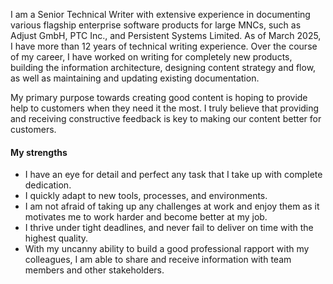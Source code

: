I am a Senior Technical Writer with extensive experience in documenting various flagship enterprise software products for large MNCs, such as Adjust GmbH, PTC Inc., and Persistent Systems Limited. As of March 2025, I have more than 12 years of technical writing experience. Over the course of my career, I have worked on writing for completely new products, building the information architecture, designing content strategy and flow, as well as maintaining and updating existing documentation.

My primary purpose towards creating good content is hoping to provide help to customers when they need it the most. I truly believe that providing and receiving constructive feedback is key to making our content better for customers.

#### My strengths

- I have an eye for detail and perfect any task that I take up with complete dedication.
- I quickly adapt to new tools, processes, and environments. 
- I am not afraid of taking up any challenges at work and enjoy them as it motivates me to work harder and become better at my job.
- I thrive under tight deadlines, and never fail to deliver on time with the highest quality. 
- With my uncanny ability to build a good professional rapport with my colleagues, I am able to share and receive information with team members and other stakeholders. 